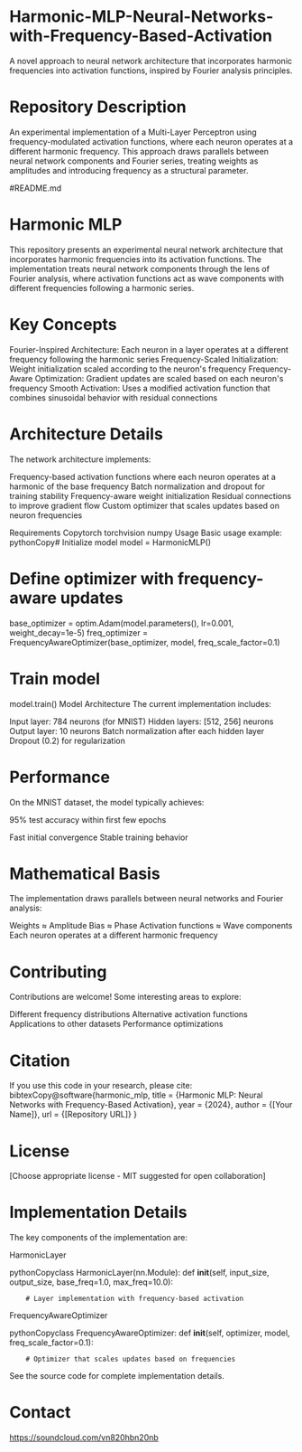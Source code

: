 # Harmonic-MLP-Neural-Networks-with-Frequency-Based-Activation
A novel approach to neural network architecture that incorporates harmonic frequencies into activation functions, inspired by Fourier analysis principles.


# Repository Description

An experimental implementation of a Multi-Layer Perceptron using frequency-modulated activation functions, where each neuron operates at a different harmonic frequency. This approach draws parallels between neural network components and Fourier series, treating weights as amplitudes and introducing frequency as a structural parameter.

#README.md

# Harmonic MLP

This repository presents an experimental neural network architecture that incorporates harmonic frequencies into its activation functions. The implementation treats neural network components through the lens of Fourier analysis, where activation functions act as wave components with different frequencies following a harmonic series.

# Key Concepts

Fourier-Inspired Architecture: Each neuron in a layer operates at a different frequency following the harmonic series
Frequency-Scaled Initialization: Weight initialization scaled according to the neuron's frequency
Frequency-Aware Optimization: Gradient updates are scaled based on each neuron's frequency
Smooth Activation: Uses a modified activation function that combines sinusoidal behavior with residual connections

# Architecture Details

The network architecture implements:

Frequency-based activation functions where each neuron operates at a harmonic of the base frequency
Batch normalization and dropout for training stability
Frequency-aware weight initialization
Residual connections to improve gradient flow
Custom optimizer that scales updates based on neuron frequencies

Requirements
Copytorch
torchvision
numpy
Usage
Basic usage example:
pythonCopy# Initialize model
model = HarmonicMLP()

# Define optimizer with frequency-aware updates
base_optimizer = optim.Adam(model.parameters(), lr=0.001, weight_decay=1e-5)
freq_optimizer = FrequencyAwareOptimizer(base_optimizer, model, freq_scale_factor=0.1)

# Train model
model.train()
Model Architecture
The current implementation includes:

Input layer: 784 neurons (for MNIST)
Hidden layers: [512, 256] neurons
Output layer: 10 neurons
Batch normalization after each hidden layer
Dropout (0.2) for regularization

# Performance
On the MNIST dataset, the model typically achieves:



95% test accuracy within first few epochs


Fast initial convergence
Stable training behavior

# Mathematical Basis
The implementation draws parallels between neural networks and Fourier analysis:

Weights ≈ Amplitude
Bias ≈ Phase
Activation functions ≈ Wave components
Each neuron operates at a different harmonic frequency

# Contributing
Contributions are welcome! Some interesting areas to explore:

Different frequency distributions
Alternative activation functions
Applications to other datasets
Performance optimizations

# Citation
If you use this code in your research, please cite:
bibtexCopy@software{harmonic_mlp,
  title = {Harmonic MLP: Neural Networks with Frequency-Based Activation},
  year = {2024},
  author = {[Your Name]},
  url = {[Repository URL]}
}
# License
[Choose appropriate license - MIT suggested for open collaboration]

# Implementation Details

The key components of the implementation are:

HarmonicLayer

pythonCopyclass HarmonicLayer(nn.Module):
    def __init__(self, input_size, output_size, base_freq=1.0, max_freq=10.0):
        
        # Layer implementation with frequency-based activation

FrequencyAwareOptimizer

pythonCopyclass FrequencyAwareOptimizer:
    def __init__(self, optimizer, model, freq_scale_factor=0.1):
        
        # Optimizer that scales updates based on frequencies

See the source code for complete implementation details.

# Contact
https://soundcloud.com/vn820hbn20nb
